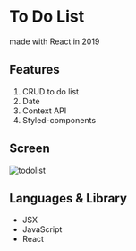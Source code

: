 # To Do List
made with React in 2019

## Features
1. CRUD to do list
2. Date
3. Context API
4. Styled-components

## Screen
<img src="https://user-images.githubusercontent.com/51507260/71533867-8ee05880-293e-11ea-8c39-61086ccb988d.png" alt="todolist">

## Languages & Library
- JSX
- JavaScript
- React

